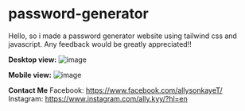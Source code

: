 # password-generator

Hello, so i made a password generator website using tailwind css and javascript. Any feedback would be greatly appreciated!! 

**Desktop view:**
![image](https://github.com/allysonkaye/password-generator/assets/108178946/e823b1d3-1219-44d0-87bb-415391caa6cb)

**Mobile view:**
![image](https://github.com/allysonkaye/password-generator/assets/108178946/ce7bff43-578c-45c6-98a9-e4d62f13170f)

**Contact Me** 
Facebook: https://www.facebook.com/allysonkayeT/
Instagram: https://www.instagram.com/ally.kyy/?hl=en





